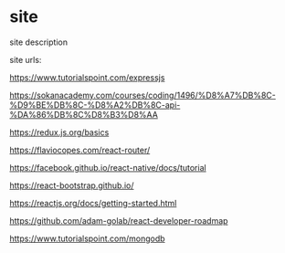 # site
site description

site
urls:

https://www.tutorialspoint.com/expressjs

https://sokanacademy.com/courses/coding/1496/%D8%A7%DB%8C-%D9%BE%DB%8C-%D8%A2%DB%8C-api-%DA%86%DB%8C%D8%B3%D8%AA

https://redux.js.org/basics

https://flaviocopes.com/react-router/

https://facebook.github.io/react-native/docs/tutorial

https://react-bootstrap.github.io/

https://reactjs.org/docs/getting-started.html

https://github.com/adam-golab/react-developer-roadmap

https://www.tutorialspoint.com/mongodb

